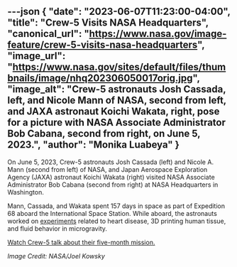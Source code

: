 ---json
{
  "date": "2023-06-07T11:23:00-04:00",
  "title": "Crew-5 Visits NASA Headquarters",
  "canonical_url": "https://www.nasa.gov/image-feature/crew-5-visits-nasa-headquarters",
  "image_url": "https://www.nasa.gov/sites/default/files/thumbnails/image/nhq202306050017orig.jpg",
  "image_alt": "Crew-5 astronauts Josh Cassada, left, and Nicole Mann of NASA, second from left, and JAXA astronaut Koichi Wakata, right, pose for a picture with NASA Associate Administrator Bob Cabana, second from right, on June 5, 2023.",
  "author": "Monika Luabeya"
}
---

On June 5, 2023, Crew-5 astronauts Josh Cassada (left) and Nicole A. Mann (second from left) of NASA, and Japan Aerospace Exploration Agency (JAXA) astronaut Koichi Wakata (right) visited NASA Associate Administrator Bob Cabana (second from right) at NASA Headquarters in Washington.

Mann, Cassada, and Wakata spent 157 days in space as part of Expedition 68 aboard the International Space Station. While aboard, the astronauts worked on [experiments](https://www.nasa.gov/mission_pages/station/research/news/Crew_5_Research_Highlights) related to heart disease, 3D printing human tissue, and fluid behavior in microgravity.

[Watch Crew-5 talk about their five-month mission.](https://www.youtube.com/watch?v=zlxU246Bbuc)

_Image Credit: NASA/Joel Kowsky_
